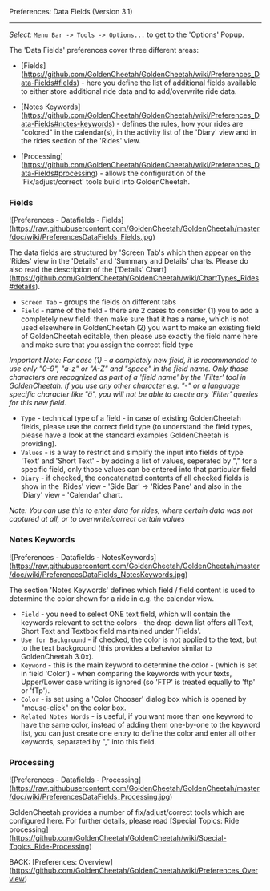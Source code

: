 Preferences: Data Fields (Version 3.1)
***

_Select:_ `Menu Bar -> Tools -> Options...` to get to the 'Options' Popup.

The 'Data Fields' preferences cover three different areas:

* [Fields] (https://github.com/GoldenCheetah/GoldenCheetah/wiki/Preferences_Data-Fields#fields) - here you define the list of additional fields available to either store additional ride data and to add/overwrite ride data.

* [Notes Keywords] (https://github.com/GoldenCheetah/GoldenCheetah/wiki/Preferences_Data-Fields#notes-keywords) - defines the rules, how your rides are "colored" in the calendar(s), in the activity list of the 'Diary' view and in the rides section of the 'Rides' view.

* [Processing] (https://github.com/GoldenCheetah/GoldenCheetah/wiki/Preferences_Data-Fields#processing) - allows the configuration of the 'Fix/adjust/correct' tools build into GoldenCheetah.

### Fields

![Preferences - Datafields - Fields] (https://raw.githubusercontent.com/GoldenCheetah/GoldenCheetah/master/doc/wiki/PreferencesDataFields_Fields.jpg)

The data fields are structured by 'Screen Tab's which then appear on the 'Rides' view in the 'Details' and 'Summary and Details' charts. Please do also read the description of the ['Details' Chart] (https://github.com/GoldenCheetah/GoldenCheetah/wiki/ChartTypes_Rides#details).

* `Screen Tab` - groups the fields on different tabs 
* `Field` - name of the field - there are 2 cases to consider (1) you to add a completely new field: then make sure that it has a name, which is not used elsewhere in GoldenCheetah (2) you want to make an existing field of GoldenCheetah editable, then please use exactly the field name here and make sure that you assign the correct field type

_Important Note: For case (1) - a completely new field, it is recommended to use only "0-9", "a-z" or "A-Z" and "space" in the field name. Only those characters are recognized as part of a 'field name' by the 'Filter' tool in GoldenCheetah. If you use any other character e.g. "-" or a language specific character like "ä", you will not be able to create any 'Filter' queries for this new field._

* `Type` - technical type of a field - in case of existing GoldenCheetah fields, please use the correct field type (to understand the field types, please have a look at the standard examples GoldenCheetah is providing).
* `Values` - is a way to restrict and simplify the input into fields of type 'Text' and 'Short Text' - by adding a list of values, seperated by "," for a specific field, only those values can be entered into that particular field
* `Diary` - if checked, the concatenated contents of all checked fields is show in the 'Rides' view - 'Side Bar' -> 'Rides Pane' and also in the 'Diary' view - 'Calendar' chart.

_Note: You can use this to enter data for rides, where certain data was not captured at all, or to overwrite/correct certain values_

### Notes Keywords

![Preferences - Datafields - NotesKeywords] (https://raw.githubusercontent.com/GoldenCheetah/GoldenCheetah/master/doc/wiki/PreferencesDataFields_NotesKeywords.jpg)

The section 'Notes Keywords' defines which field / field content is used to determine the color shown for a ride in e.g. the calendar view.

* `Field` - you need to select ONE text field, which will contain the keywords relevant to set the colors - the drop-down list offers all Text, Short Text and Textbox field maintained under 'Fields'.
* `Use for Background` - if checked, the color is not applied to the text, but to the text background (this provides a behavior similar to GoldenCheetah 3.0x).
* `Keyword` - this is the main keyword to determine the color - (which is set in field 'Color') - when comparing the keywords with your texts, Upper/Lower case writing is ignored (so 'FTP' is treated equally to 'ftp' or 'fTp').
* `Color` - is set using a 'Color Chooser' dialog box which is opened by "mouse-click" on the color box.
* `Related Notes Words` - is useful, if you want more than one keyword to have the same color, instead of adding them one-by-one to the keyword list, you can just create one entry to define the color and enter all other keywords, separated by "," into this field.

### Processing

![Preferences - Datafields - Processing] (https://raw.githubusercontent.com/GoldenCheetah/GoldenCheetah/master/doc/wiki/PreferencesDataFields_Processing.jpg)

GoldenCheetah provides a number of fix/adjust/correct tools which are configured here. For further details, please read [Special Topics: Ride processing] (https://github.com/GoldenCheetah/GoldenCheetah/wiki/Special-Topics_Ride-Processing)

BACK: [Preferences: Overview] (https://github.com/GoldenCheetah/GoldenCheetah/wiki/Preferences_Overview)
